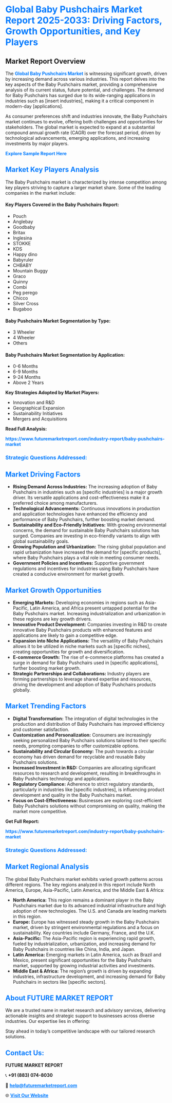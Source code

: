 <h1 style="color: #007BFF;">Global Baby Pushchairs Market Report 2025-2033: Driving Factors, Growth Opportunities, and Key Players</h1>

<section id="overview">
<h2>Market Report Overview</h2>
<p>The <a href="https://www.futuremarketreport.com/industry-report/baby-pushchairs-market" style="color: #007BFF; text-decoration: none;"><strong>Global Baby Pushchairs Market</strong></a> is witnessing significant growth, driven by increasing demand across various industries. This report delves into the key aspects of the Baby Pushchairs market, providing a comprehensive analysis of its current status, future potential, and challenges. The demand for Baby Pushchairs has surged due to its wide-ranging applications in industries such as [insert industries], making it a critical component in modern-day [applications].</p>
<p>As consumer preferences shift and industries innovate, the Baby Pushchairs market continues to evolve, offering both challenges and opportunities for stakeholders. The global market is expected to expand at a substantial compound annual growth rate (CAGR) over the forecast period, driven by technological advancements, emerging applications, and increasing investments by major players.</p>
</section>

<section id="overview">
<p><a href="https://www.futuremarketreport.com/request-sample/reportId=88129" style="color: #007BFF; text-decoration: none;"><strong>Explore Sample Report Here</strong></a></p>
</section>

<section id="key-players">
<h2 style="color: #007BFF;">Market Key Players Analysis</h2>
<p>The Baby Pushchairs market is characterized by intense competition among key players striving to capture a larger market share. Some of the leading companies in the market include:</p>
<h4>Key Players Covered in the Baby Pushchairs Report:</h4>
<ul><li>Pouch</li><li>Anglebay</li><li>Goodbaby</li><li>Britax</li><li>Inglesina</li><li>STOKKE</li><li>KDS</li><li>Happy dino</li><li>Babyruler</li><li>CHBABY</li><li>Mountain Buggy</li><li>Graco</li><li>Quinny</li><li>Combi</li><li>Peg perego</li><li>Chicco</li><li>Silver Cross</li><li>Bugaboo</li></ul>
<h4>Baby Pushchairs Market Segmentation by Type:</h4>
<ul><li>3 Wheeler</li><li>4 Wheeler</li><li>Others</li></ul>

<h4>Baby Pushchairs Market Segmentation by Application:</h4>
<ul><li>0-6 Months</li><li>6-9 Months</li><li>9-24 Months</li><li>Above 2 Years</li></ul>
<p><strong>Key Strategies Adopted by Market Players:</strong></p>
<ul>
<li>Innovation and R&D</li>
<li>Geographical Expansion</li>
<li>Sustainability Initiatives</li>
<li>Mergers and Acquisitions</li>
</ul>
</section>

<section>
<p><strong>Read Full Analysis: </strong></p><a href="https://www.futuremarketreport.com/industry-report/baby-pushchairs-market" style="color: #007BFF; text-decoration: none;"><strong>https://www.futuremarketreport.com/industry-report/baby-pushchairs-market</strong></a>
<h3 style="color: #007BFF;">Strategic Questions Addressed:</h3>
</section>

<section id="driving-factors">
<h2 style="color: #007BFF;">Market Driving Factors</h2>
<ul>
<li><strong>Rising Demand Across Industries:</strong> The increasing adoption of Baby Pushchairs in industries such as [specific industries] is a major growth driver. Its versatile applications and cost-effectiveness make it a preferred choice among manufacturers.</li>
<li><strong>Technological Advancements:</strong> Continuous innovations in production and application technologies have enhanced the efficiency and performance of Baby Pushchairs, further boosting market demand.</li>
<li><strong>Sustainability and Eco-Friendly Initiatives:</strong> With growing environmental concerns, the demand for sustainable Baby Pushchairs solutions has surged. Companies are investing in eco-friendly variants to align with global sustainability goals.</li>
<li><strong>Growing Population and Urbanization:</strong> The rising global population and rapid urbanization have increased the demand for [specific products], where Baby Pushchairs plays a vital role in meeting consumer needs.</li>
<li><strong>Government Policies and Incentives:</strong> Supportive government regulations and incentives for industries using Baby Pushchairs have created a conducive environment for market growth.</li>
</ul>
</section>

<section id="growth-opportunities">
<h2 style="color: #007BFF;">Market Growth Opportunities</h2>
<ul>
<li><strong>Emerging Markets:</strong> Developing economies in regions such as Asia-Pacific, Latin America, and Africa present untapped potential for the Baby Pushchairs market. Increasing industrialization and urbanization in these regions are key growth drivers.</li>
<li><strong>Innovative Product Development:</strong> Companies investing in R&D to create innovative Baby Pushchairs products with enhanced features and applications are likely to gain a competitive edge.</li>
<li><strong>Expansion into Niche Applications:</strong> The versatility of Baby Pushchairs allows it to be utilized in niche markets such as [specific niches], creating opportunities for growth and diversification.</li>
<li><strong>E-commerce Growth:</strong> The rise of e-commerce platforms has created a surge in demand for Baby Pushchairs used in [specific applications], further boosting market growth.</li>
<li><strong>Strategic Partnerships and Collaborations:</strong> Industry players are forming partnerships to leverage shared expertise and resources, driving the development and adoption of Baby Pushchairs products globally.</li>
</ul>
</section>

<section id="trending-factors">
<h2 style="color: #007BFF;">Market Trending Factors</h2>
<ul>
<li><strong>Digital Transformation:</strong> The integration of digital technologies in the production and distribution of Baby Pushchairs has improved efficiency and customer satisfaction.</li>
<li><strong>Customization and Personalization:</strong> Consumers are increasingly seeking personalized Baby Pushchairs solutions tailored to their specific needs, prompting companies to offer customizable options.</li>
<li><strong>Sustainability and Circular Economy:</strong> The push towards a circular economy has driven demand for recyclable and reusable Baby Pushchairs solutions.</li>
<li><strong>Increased Investment in R&D:</strong> Companies are allocating significant resources to research and development, resulting in breakthroughs in Baby Pushchairs technology and applications.</li>
<li><strong>Regulatory Compliance:</strong> Adherence to strict regulatory standards, particularly in industries like [specific industries], is influencing product development and quality in the Baby Pushchairs market.</li>
<li><strong>Focus on Cost-Effectiveness:</strong> Businesses are exploring cost-efficient Baby Pushchairs solutions without compromising on quality, making the market more competitive.</li>
</ul>
</section>

<section>
<p><strong>Get Full Report: </strong></p><a href="https://www.futuremarketreport.com/industry-report/baby-pushchairs-market" style="color: #007BFF; text-decoration: none;"><strong>https://www.futuremarketreport.com/industry-report/baby-pushchairs-market</strong></a>
<h3 style="color: #007BFF;">Strategic Questions Addressed:</h3>
</section>


<section id="regional-analysis">
<h2 style="color: #007BFF;">Market Regional Analysis</h2>
<p>The global Baby Pushchairs market exhibits varied growth patterns across different regions. The key regions analyzed in this report include North America, Europe, Asia-Pacific, Latin America, and the Middle East & Africa:</p>
<ul>
<li><strong>North America:</strong> This region remains a dominant player in the Baby Pushchairs market due to its advanced industrial infrastructure and high adoption of new technologies. The U.S. and Canada are leading markets in this region.</li>
<li><strong>Europe:</strong> Europe has witnessed steady growth in the Baby Pushchairs market, driven by stringent environmental regulations and a focus on sustainability. Key countries include Germany, France, and the U.K.</li>
<li><strong>Asia-Pacific:</strong> The Asia-Pacific region is experiencing rapid growth, fueled by industrialization, urbanization, and increasing demand for Baby Pushchairs in countries like China, India, and Japan.</li>
<li><strong>Latin America:</strong> Emerging markets in Latin America, such as Brazil and Mexico, present significant opportunities for the Baby Pushchairs market, supported by growing industrial activities and investments.</li>
<li><strong>Middle East & Africa:</strong> The region’s growth is driven by expanding industries, infrastructure development, and increasing demand for Baby Pushchairs in sectors like [specific sectors].</li>
</ul>
</section>

<footer>
<h2 style="color: #007BFF;">About FUTURE MARKET REPORT</h2>
<p>We are a trusted name in market research and advisory services, delivering actionable insights and strategic support to businesses across diverse industries. Our expertise lies in offering:</p>

<p>Stay ahead in today’s competitive landscape with our tailored research solutions.</p>

<h2 style="color: #007BFF;">Contact Us:</h2>
<p><strong>FUTURE MARKET REPORT</strong></p>
<p>📞 <strong>+91 (883) 074-8030</strong></p>
<p>📧 <strong><a href="mailto:help@futuremarketreport.com" style="color: #007BFF;">help@futuremarketreport.com</a></strong></p>
<p>🌐 <strong><a href="https://www.futuremarketreport.com/" style="color: #007BFF;">Visit Our Website</a></strong></p>
</footer>